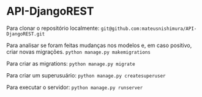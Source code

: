# API-DjangoREST

Para clonar o repositório localmente:
`git@github.com:mateusnishimura/API-DjangoREST.git`

Para analisar se foram feitas mudanças nos modelos e, em caso positivo, criar novas migrações.
`python manage.py makemigrations`

Para criar as migrations:
`python manage.py migrate`

Para criar um superusuário:
`python manage.py createsuperuser`

Para executar o servidor:
`python manage.py runserver`
